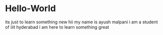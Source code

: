 # Hello-World
its just to learn something new
hii my name is ayush malpani i am a student of iiit hyderabad i am here to learn something great
